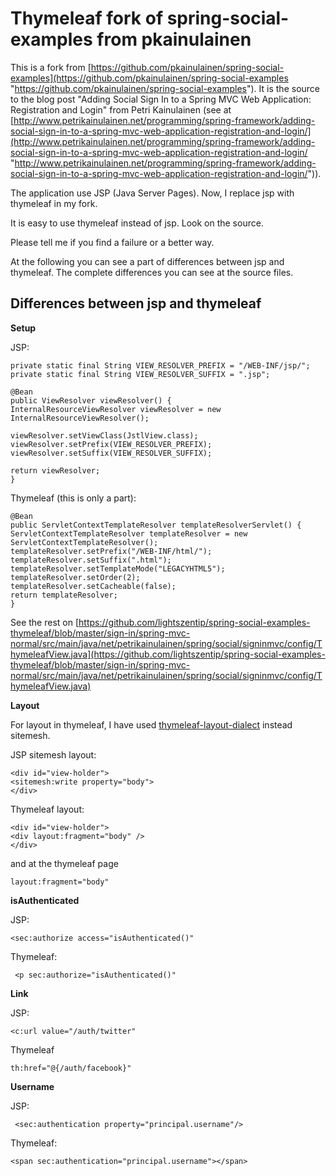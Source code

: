Thymeleaf fork of spring-social-examples from pkainulainen
======================

This is a fork from [https://github.com/pkainulainen/spring-social-examples](https://github.com/pkainulainen/spring-social-examples "https://github.com/pkainulainen/spring-social-examples"). It is the source to the blog post "Adding Social Sign In to a Spring MVC Web Application: Registration and Login" from Petri Kainulainen (see at [http://www.petrikainulainen.net/programming/spring-framework/adding-social-sign-in-to-a-spring-mvc-web-application-registration-and-login/](http://www.petrikainulainen.net/programming/spring-framework/adding-social-sign-in-to-a-spring-mvc-web-application-registration-and-login/ "http://www.petrikainulainen.net/programming/spring-framework/adding-social-sign-in-to-a-spring-mvc-web-application-registration-and-login/")).

The application use JSP (Java Server Pages). Now, I replace jsp with thymeleaf in my fork.

It is easy to use thymeleaf instead of jsp. Look on the source.

Please tell me if you find a failure or a better way.

At the following you can see a part of differences between jsp and thymeleaf. The complete differences you can see at the source files.

## Differences between jsp and thymeleaf ##

**Setup**

JSP:

    private static final String VIEW_RESOLVER_PREFIX = "/WEB-INF/jsp/";
    private static final String VIEW_RESOLVER_SUFFIX = ".jsp";

    @Bean
    public ViewResolver viewResolver() {
    InternalResourceViewResolver viewResolver = new InternalResourceViewResolver();
    
    viewResolver.setViewClass(JstlView.class);
    viewResolver.setPrefix(VIEW_RESOLVER_PREFIX);
    viewResolver.setSuffix(VIEW_RESOLVER_SUFFIX);
    
    return viewResolver;
    }


Thymeleaf (this is only a part):

    @Bean
    public ServletContextTemplateResolver templateResolverServlet() {
    ServletContextTemplateResolver templateResolver = new ServletContextTemplateResolver();
    templateResolver.setPrefix("/WEB-INF/html/");
    templateResolver.setSuffix(".html");
    templateResolver.setTemplateMode("LEGACYHTML5");
    templateResolver.setOrder(2);
    templateResolver.setCacheable(false);
    return templateResolver;
    }

See the rest on [https://github.com/lightszentip/spring-social-examples-thymeleaf/blob/master/sign-in/spring-mvc-normal/src/main/java/net/petrikainulainen/spring/social/signinmvc/config/ThymeleafView.java](https://github.com/lightszentip/spring-social-examples-thymeleaf/blob/master/sign-in/spring-mvc-normal/src/main/java/net/petrikainulainen/spring/social/signinmvc/config/ThymeleafView.java)


**Layout**

For layout in thymeleaf, I have used [thymeleaf-layout-dialect](https://github.com/ultraq/thymeleaf-layout-dialect) instead sitemesh.

JSP sitemesh layout:

    <div id="view-holder">
    <sitemesh:write property="body">
    </div>

Thymeleaf layout:

    <div id="view-holder">
    <div layout:fragment="body" />
    </div>

and at the thymeleaf page

    layout:fragment="body"


**isAuthenticated**

JSP:

    <sec:authorize access="isAuthenticated()"

Thymeleaf:

     <p sec:authorize="isAuthenticated()" 


**Link**

JSP:

    <c:url value="/auth/twitter"

Thymeleaf

    th:href="@{/auth/facebook}"

**Username**

JSP:

     <sec:authentication property="principal.username"/>

Thymeleaf:

    <span sec:authentication="principal.username"></span>

